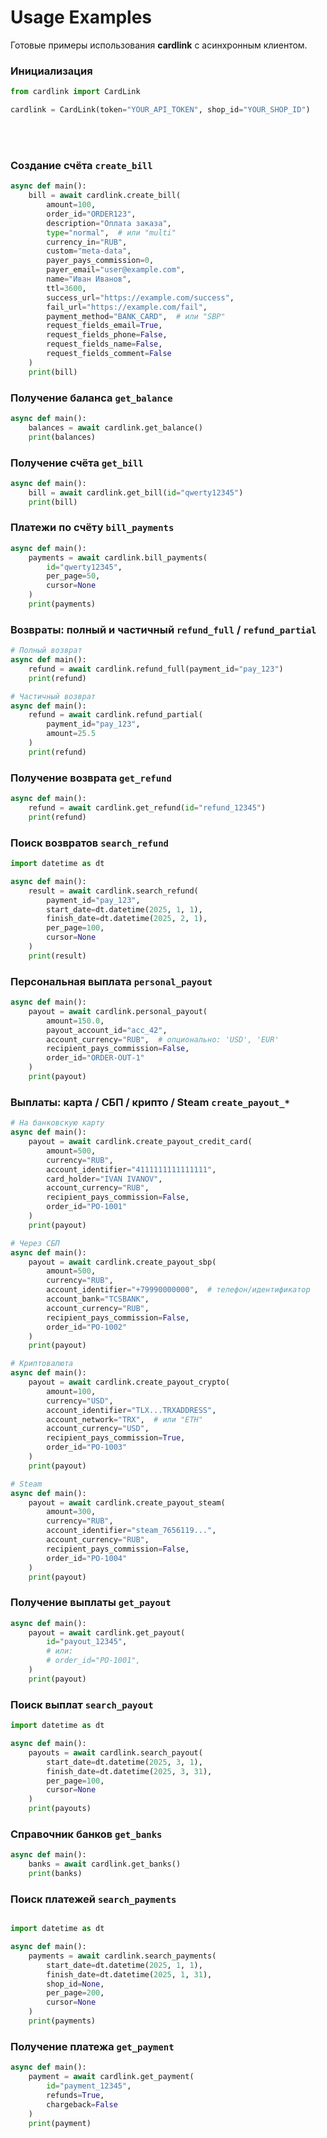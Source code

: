 # Usage Examples
Готовые примеры использования <b>cardlink</b> с асинхронным клиентом.

### Инициализация
```python
from cardlink import CardLink

cardlink = CardLink(token="YOUR_API_TOKEN", shop_id="YOUR_SHOP_ID")
```
<br><br>


### Создание счёта ```create_bill```
```python
async def main():
    bill = await cardlink.create_bill(
        amount=100,
        order_id="ORDER123",
        description="Оплата заказа",
        type="normal",  # или "multi"
        currency_in="RUB",
        custom="meta-data",
        payer_pays_commission=0,
        payer_email="user@example.com",
        name="Иван Иванов",
        ttl=3600,
        success_url="https://example.com/success",
        fail_url="https://example.com/fail",
        payment_method="BANK_CARD",  # или "SBP"
        request_fields_email=True,
        request_fields_phone=False,
        request_fields_name=False,
        request_fields_comment=False
    )
    print(bill)
```

### Получение баланса ```get_balance```
```python
async def main():
    balances = await cardlink.get_balance()
    print(balances)
```


### Получение счёта ```get_bill```
```python
async def main():
    bill = await cardlink.get_bill(id="qwerty12345")
    print(bill)
```


### Платежи по счёту ```bill_payments```
```python
async def main():
    payments = await cardlink.bill_payments(
        id="qwerty12345",
        per_page=50,
        cursor=None
    )
    print(payments)
```


### Возвраты: полный и частичный ```refund_full``` / ```refund_partial```
```python
# Полный возврат
async def main():
    refund = await cardlink.refund_full(payment_id="pay_123")
    print(refund)

# Частичный возврат
async def main():
    refund = await cardlink.refund_partial(
        payment_id="pay_123",
        amount=25.5
    )
    print(refund)
```


### Получение возврата ```get_refund```
```python
async def main():
    refund = await cardlink.get_refund(id="refund_12345")
    print(refund)
```


### Поиск возвратов ```search_refund```
```python
import datetime as dt

async def main():
    result = await cardlink.search_refund(
        payment_id="pay_123",
        start_date=dt.datetime(2025, 1, 1),
        finish_date=dt.datetime(2025, 2, 1),
        per_page=100,
        cursor=None
    )
    print(result)
```


### Персональная выплата ```personal_payout```
```python
async def main():
    payout = await cardlink.personal_payout(
        amount=150.0,
        payout_account_id="acc_42",
        account_currency="RUB",  # опционально: 'USD', 'EUR'
        recipient_pays_commission=False,
        order_id="ORDER-OUT-1"
    )
    print(payout)
```


### Выплаты: карта / СБП / крипто / Steam ```create_payout_*```
```python
# На банковскую карту
async def main():
    payout = await cardlink.create_payout_credit_card(
        amount=500,
        currency="RUB",
        account_identifier="4111111111111111",
        card_holder="IVAN IVANOV",
        account_currency="RUB",
        recipient_pays_commission=False,
        order_id="PO-1001"
    )
    print(payout)

# Через СБП
async def main():
    payout = await cardlink.create_payout_sbp(
        amount=500,
        currency="RUB",
        account_identifier="+79990000000",  # телефон/идентификатор
        account_bank="TCSBANK",
        account_currency="RUB",
        recipient_pays_commission=False,
        order_id="PO-1002"
    )
    print(payout)

# Криптовалюта
async def main():
    payout = await cardlink.create_payout_crypto(
        amount=100,
        currency="USD",
        account_identifier="TLX...TRXADDRESS",
        account_network="TRX",  # или "ETH"
        account_currency="USD",
        recipient_pays_commission=True,
        order_id="PO-1003"
    )
    print(payout)

# Steam
async def main():
    payout = await cardlink.create_payout_steam(
        amount=300,
        currency="RUB",
        account_identifier="steam_7656119...",
        account_currency="RUB",
        recipient_pays_commission=False,
        order_id="PO-1004"
    )
    print(payout)
```


### Получение выплаты ```get_payout```
```python
async def main():
    payout = await cardlink.get_payout(
        id="payout_12345",
        # или:
        # order_id="PO-1001",
    )
    print(payout)
```


### Поиск выплат ```search_payout```
```python
import datetime as dt

async def main():
    payouts = await cardlink.search_payout(
        start_date=dt.datetime(2025, 3, 1),
        finish_date=dt.datetime(2025, 3, 31),
        per_page=100,
        cursor=None
    )
    print(payouts)
```


### Справочник банков ```get_banks```
```python
async def main():
    banks = await cardlink.get_banks()
    print(banks)
```


### Поиск платежей ```search_payments```
```python

import datetime as dt

async def main():
    payments = await cardlink.search_payments(
        start_date=dt.datetime(2025, 1, 1),
        finish_date=dt.datetime(2025, 1, 31),
        shop_id=None,
        per_page=200,
        cursor=None
    )
    print(payments)
```


### Получение платежа ```get_payment```
```python
async def main():
    payment = await cardlink.get_payment(
        id="payment_12345",
        refunds=True,
        chargeback=False
    )
    print(payment)
```
